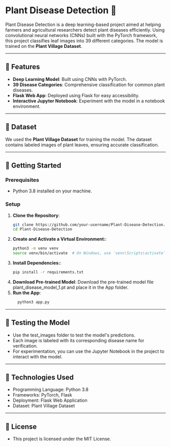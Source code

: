 # Plant Disease Detection 🌱

Plant Disease Detection is a deep learning-based project aimed at helping farmers and agricultural researchers detect plant diseases efficiently. Using convolutional neural networks (CNNs) built with the PyTorch framework, this project classifies leaf images into 39 different categories. The model is trained on the **Plant Village Dataset**.

---

## 🌟 Features
- **Deep Learning Model**: Built using CNNs with PyTorch.
- **39 Disease Categories**: Comprehensive classification for common plant diseases.
- **Flask Web App**: Deployed using Flask for easy accessibility.
- **Interactive Jupyter Notebook**: Experiment with the model in a notebook environment.

---

## 📂 Dataset
We used the **Plant Village Dataset** for training the model. The dataset contains labeled images of plant leaves, ensuring accurate classification.

---

## 🚀 Getting Started

### Prerequisites
- Python 3.8 installed on your machine.

### Setup
1. **Clone the Repository**:
   ```bash
   git clone https://github.com/your-username/Plant-Disease-Detection.git
   cd Plant-Disease-Detection
2. **Create and Activate a Virtual Environment:**:
    ```bash
   python3 -m venv venv
   source venv/bin/activate  # On Windows, use `venv\Scripts\activate`
3. **Install Dependencies:**:
    ```bash
   pip install -r requirements.txt
4. **Download Pre-trained Model**: Download the pre-trained model file plant_disease_model_1.pt and place it in the App folder.
5. **Run the App**:
   ```bash
     python3 app.py

---

## 🧪 Testing the Model
- Use the test_images folder to test the model's predictions.
- Each image is labeled with its corresponding disease name for verification.
- For experimentation, you can use the Jupyter Notebook in the project to interact with the model.

---

## 🔧 Technologies Used
- Programming Language: Python 3.8
- Frameworks: PyTorch, Flask
- Deployment: Flask Web Application
- Dataset: Plant Village Dataset

---

## 📜 License
- This project is licensed under the MIT License.




